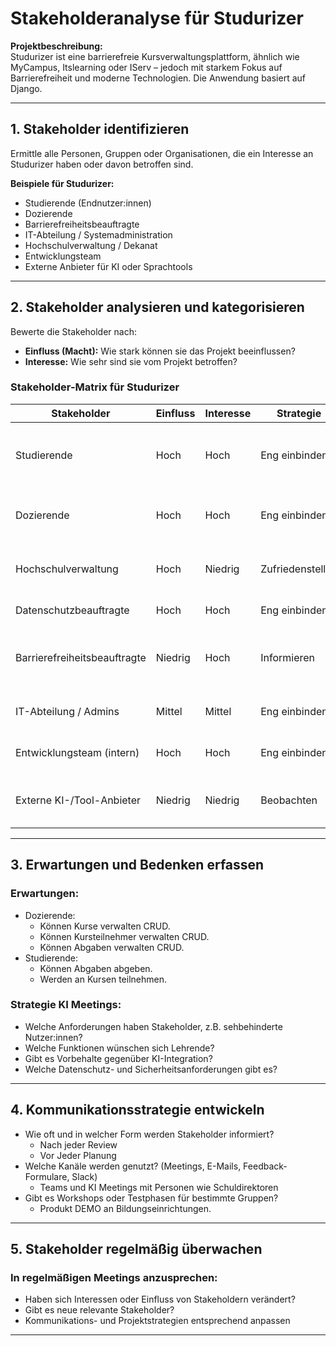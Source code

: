 <!---
Artefakte der Systemdokumentation wurden mithilfe von ChatGPT (OpenAI) erstellt und manuell angepasst
-->
# Stakeholderanalyse für Studurizer

**Projektbeschreibung:**  
Studurizer ist eine barrierefreie Kursverwaltungsplattform, ähnlich wie MyCampus, Itslearning oder IServ – jedoch mit starkem Fokus auf Barrierefreiheit und moderne Technologien. Die Anwendung basiert auf Django.

---

## 1. Stakeholder identifizieren

Ermittle alle Personen, Gruppen oder Organisationen, die ein Interesse an Studurizer haben oder davon betroffen sind.

**Beispiele für Studurizer:**
- Studierende (Endnutzer:innen)
- Dozierende
- Barrierefreiheitsbeauftragte
- IT-Abteilung / Systemadministration
- Hochschulverwaltung / Dekanat
- Entwicklungsteam
- Externe Anbieter für KI oder Sprachtools

---

## 2. Stakeholder analysieren und kategorisieren

Bewerte die Stakeholder nach:

- **Einfluss (Macht):** Wie stark können sie das Projekt beeinflussen?
- **Interesse:** Wie sehr sind sie vom Projekt betroffen?

### Stakeholder-Matrix für Studurizer

| Stakeholder                | Einfluss | Interesse | Strategie        | Begründung |
|---------------------------|----------|-----------|------------------|------------|
| Studierende               | Hoch     | Hoch      | Eng einbinden    | Hauptnutzer:innen, stark betroffen, wichtiges Feedback für UX und Barrierefreiheit |
| Dozierende                | Hoch     | Hoch      | Eng einbinden    | Zentrale Nutzer:innen bei Kursverwaltung, stark involviert in Workflows |
| Hochschulverwaltung       | Hoch     | Niedrig   | Zufriedenstellen | Trifft strategische Entscheidungen, aber nutzt System nicht direkt |
| Datenschutzbeauftragte      | Hoch     | Hoch      | Eng einbinden      | Setzt rechtliche Rahmen um |
| Barrierefreiheitsbeauftragte | Niedrig | Hoch      | Informieren      | Hohe Anforderungen an Barrierefreiheit, aber kein direkter Einfluss auf Projektverlauf |
| IT-Abteilung / Admins     | Mittel   | Mittel    | Eng einbinden    | Zuständig für technische Integration, Support und Sicherheit |
| Entwicklungsteam (intern) | Hoch     | Hoch      | Eng einbinden    | Projektverantwortliche, gestalten aktiv Umsetzung |
| Externe KI-/Tool-Anbieter | Niedrig  | Niedrig   | Beobachten       | Potenziell interessant für spätere Features, aber aktuell nicht entscheidend |


---

## 3. Erwartungen und Bedenken erfassen
### Erwartungen:
- Dozierende:
  - Können Kurse verwalten CRUD.
  - Können Kursteilnehmer verwalten CRUD.
  - Können Abgaben verwalten CRUD. 
- Studierende: 
  - Können Abgaben abgeben.
  - Werden an Kursen teilnehmen.

### Strategie KI Meetings:
- Welche Anforderungen haben Stakeholder, z.B. sehbehinderte Nutzer:innen?
- Welche Funktionen wünschen sich Lehrende?
- Gibt es Vorbehalte gegenüber KI-Integration?
- Welche Datenschutz- und Sicherheitsanforderungen gibt es?

---

## 4. Kommunikationsstrategie entwickeln

- Wie oft und in welcher Form werden Stakeholder informiert?
  - Nach jeder Review
  - Vor Jeder Planung
- Welche Kanäle werden genutzt? (Meetings, E-Mails, Feedback-Formulare, Slack)
  - Teams und KI Meetings mit Personen wie Schuldirektoren
- Gibt es Workshops oder Testphasen für bestimmte Gruppen?
  - Produkt DEMO an Bildungseinrichtungen.

---

## 5. Stakeholder regelmäßig überwachen
### In regelmäßigen Meetings anzusprechen:
- Haben sich Interessen oder Einfluss von Stakeholdern verändert?
- Gibt es neue relevante Stakeholder?
- Kommunikations- und Projektstrategien entsprechend anpassen

---

